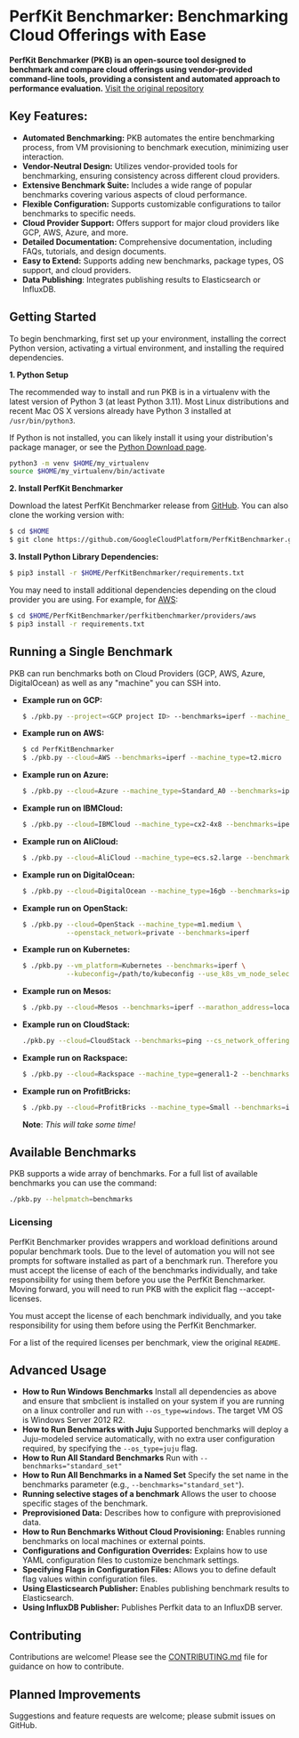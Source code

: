 # PerfKit Benchmarker: Benchmarking Cloud Offerings with Ease

**PerfKit Benchmarker (PKB) is an open-source tool designed to benchmark and compare cloud offerings using vendor-provided command-line tools, providing a consistent and automated approach to performance evaluation.** [Visit the original repository](https://github.com/GoogleCloudPlatform/PerfKitBenchmarker)

## Key Features:

*   **Automated Benchmarking:** PKB automates the entire benchmarking process, from VM provisioning to benchmark execution, minimizing user interaction.
*   **Vendor-Neutral Design:** Utilizes vendor-provided tools for benchmarking, ensuring consistency across different cloud providers.
*   **Extensive Benchmark Suite:** Includes a wide range of popular benchmarks covering various aspects of cloud performance.
*   **Flexible Configuration:** Supports customizable configurations to tailor benchmarks to specific needs.
*   **Cloud Provider Support:**  Offers support for major cloud providers like GCP, AWS, Azure, and more.
*   **Detailed Documentation:** Comprehensive documentation, including FAQs, tutorials, and design documents.
*   **Easy to Extend:**  Supports adding new benchmarks, package types, OS support, and cloud providers.
*   **Data Publishing**: Integrates publishing results to Elasticsearch or InfluxDB.

## Getting Started

To begin benchmarking, first set up your environment, installing the correct Python version, activating a virtual environment, and installing the required dependencies.

**1. Python Setup**

The recommended way to install and run PKB is in a virtualenv with the latest version of Python 3 (at least Python 3.11). Most Linux distributions and recent Mac OS X versions already have Python 3 installed at `/usr/bin/python3`.

If Python is not installed, you can likely install it using your distribution's package manager, or see the
[Python Download page](https://www.python.org/downloads/).

```bash
python3 -m venv $HOME/my_virtualenv
source $HOME/my_virtualenv/bin/activate
```

**2. Install PerfKit Benchmarker**

Download the latest PerfKit Benchmarker release from
[GitHub](http://github.com/GoogleCloudPlatform/PerfKitBenchmarker/releases). You
can also clone the working version with:

```bash
$ cd $HOME
$ git clone https://github.com/GoogleCloudPlatform/PerfKitBenchmarker.git
```

**3. Install Python Library Dependencies:**

```bash
$ pip3 install -r $HOME/PerfKitBenchmarker/requirements.txt
```

You may need to install additional dependencies depending on the cloud provider
you are using. For example, for
[AWS](https://github.com/GoogleCloudPlatform/PerfKitBenchmarker/blob/master/perfkitbenchmarker/providers/aws/requirements.txt):

```bash
$ cd $HOME/PerfKitBenchmarker/perfkitbenchmarker/providers/aws
$ pip3 install -r requirements.txt
```

## Running a Single Benchmark

PKB can run benchmarks both on Cloud Providers (GCP, AWS, Azure,
DigitalOcean) as well as any "machine" you can SSH into.

*   **Example run on GCP:**
    ```bash
    $ ./pkb.py --project=<GCP project ID> --benchmarks=iperf --machine_type=f1-micro
    ```
*   **Example run on AWS:**
    ```bash
    $ cd PerfKitBenchmarker
    $ ./pkb.py --cloud=AWS --benchmarks=iperf --machine_type=t2.micro
    ```
*   **Example run on Azure:**
    ```bash
    $ ./pkb.py --cloud=Azure --machine_type=Standard_A0 --benchmarks=iperf
    ```
*   **Example run on IBMCloud:**
    ```bash
    $ ./pkb.py --cloud=IBMCloud --machine_type=cx2-4x8 --benchmarks=iperf
    ```
*   **Example run on AliCloud:**
    ```bash
    $ ./pkb.py --cloud=AliCloud --machine_type=ecs.s2.large --benchmarks=iperf
    ```
*   **Example run on DigitalOcean:**
    ```bash
    $ ./pkb.py --cloud=DigitalOcean --machine_type=16gb --benchmarks=iperf
    ```
*   **Example run on OpenStack:**
    ```bash
    $ ./pkb.py --cloud=OpenStack --machine_type=m1.medium \
               --openstack_network=private --benchmarks=iperf
    ```
*   **Example run on Kubernetes:**
    ```bash
    $ ./pkb.py --vm_platform=Kubernetes --benchmarks=iperf \
               --kubeconfig=/path/to/kubeconfig --use_k8s_vm_node_selectors=False
    ```
*   **Example run on Mesos:**
    ```bash
    $ ./pkb.py --cloud=Mesos --benchmarks=iperf --marathon_address=localhost:8080
    ```
*   **Example run on CloudStack:**
    ```bash
    ./pkb.py --cloud=CloudStack --benchmarks=ping --cs_network_offering=DefaultNetworkOffering
    ```
*   **Example run on Rackspace:**
    ```bash
    $ ./pkb.py --cloud=Rackspace --machine_type=general1-2 --benchmarks=iperf
    ```
*   **Example run on ProfitBricks:**
    ```bash
    $ ./pkb.py --cloud=ProfitBricks --machine_type=Small --benchmarks=iperf
    ```
    **Note**: *This will take some time!*

## Available Benchmarks

PKB supports a wide array of benchmarks. For a full list of available benchmarks you can use the command:
```bash
./pkb.py --helpmatch=benchmarks
```

### Licensing

PerfKit Benchmarker provides wrappers and workload definitions around popular
benchmark tools. Due to the level of automation you will not see prompts for software installed
as part of a benchmark run. Therefore you must accept the license of each of the
benchmarks individually, and take responsibility for using them before you use
the PerfKit Benchmarker. Moving forward, you will need to run PKB with the explicit flag
--accept-licenses.

You must accept the license of each benchmark individually, and you take responsibility for using them before using the PerfKit Benchmarker.

For a list of the required licenses per benchmark, view the original `README`.

## Advanced Usage

*   **How to Run Windows Benchmarks** Install all dependencies as above and ensure that smbclient is installed on your system if you are running on a linux controller and run with `--os_type=windows`. The target VM OS is Windows Server 2012 R2.
*   **How to Run Benchmarks with Juju** Supported benchmarks will deploy a Juju-modeled service automatically, with no extra user configuration required, by specifying the `--os_type=juju` flag.
*   **How to Run All Standard Benchmarks** Run with `--benchmarks="standard_set"`
*   **How to Run All Benchmarks in a Named Set** Specify the set name in the benchmarks parameter (e.g., `--benchmarks="standard_set"`).
*   **Running selective stages of a benchmark** Allows the user to choose specific stages of the benchmark.
*   **Preprovisioned Data:** Describes how to configure with preprovisioned data.
*   **How to Run Benchmarks Without Cloud Provisioning:** Enables running benchmarks on local machines or external points.
*   **Configurations and Configuration Overrides:**  Explains how to use YAML configuration files to customize benchmark settings.
*   **Specifying Flags in Configuration Files:**  Allows you to define default flag values within configuration files.
*   **Using Elasticsearch Publisher:**  Enables publishing benchmark results to Elasticsearch.
*   **Using InfluxDB Publisher:** Publishes Perfkit data to an InfluxDB server.

## Contributing

Contributions are welcome! Please see the [CONTRIBUTING.md](https://github.com/GoogleCloudPlatform/PerfKitBenchmarker/blob/master/CONTRIBUTING.md) file for guidance on how to contribute.

## Planned Improvements

Suggestions and feature requests are welcome; please submit issues on GitHub.